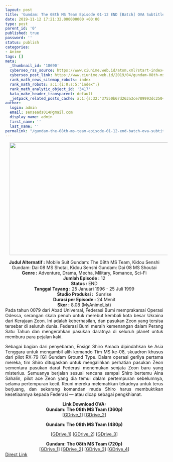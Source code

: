 ```yaml
---
layout: post
title: 'Gundam: The 08th MS Team Episode 01-12 END [Batch] OVA Subtitle Indonesia'
date: 2019-11-12 17:21:32.000000000 +00:00
type: post
parent_id: '0'
published: true
password: ''
status: publish
categories:
- Anime
tags: []
meta:
  _thumbnail_id: '18690'
  cyberseo_rss_source: https://www.ciunime.web.id/atom.xml?start-index=1951&max-results=150
  cyberseo_post_link: https://www.ciunime.web.id/2019/04/gundam-08th-ms-team-episode-01-12-end.html
  rank_math_news_sitemap_robots: index
  rank_math_robots: a:1:{i:0;s:5:"index";}
  rank_math_analytic_object_id: '3417'
  kata_make_header_transparent: default
  _jetpack_related_posts_cache: a:1:{s:32:"37550b67d263a3ce789993dc25046c5f";a:2:{s:7:"expires";i:1648028843;s:7:"payload";a:0:{}}}
author:
  login: admin
  email: senseads014@gmail.com
  display_name: admin
  first_name: ''
  last_name: ''
permalink: "/gundam-the-08th-ms-team-episode-01-12-end-batch-ova-subtitle-indonesia/"
---
```

<div class="separator" style="clear: both; text-align: center;"><a href="https://4.bp.blogspot.com/-SlBh6kqEtgM/XL3srpVcX8I/AAAAAAAAS68/kZ1MqOcInuQ_4aaCjJq3pm2wxSla8ZbewCLcBGAs/s1600/Gundam%2B-%2BThe%2B08th%2BMS%2BTeam.jpg" imageanchor="1" style="margin-left: 1em; margin-right: 1em;"><img border="0" data-original-height="720" data-original-width="1280" height="360" src="{{ site.baseurl }}/assets/2019/11/Gundam%2B-%2BThe%2B08th%2BMS%2BTeam.jpg" width="640" /></a></div>
<p>
<div style="text-align: center;"><b>Judul</b><b><b> Alternatif</b> :</b> Mobile Suit Gundam: The 08th MS Team, Kidou Senshi Gundam: Dai 08 MS Shotai, Kidou Senshi Gundam: Dai 08 MS Shoutai</div>
<div style="text-align: center;"><b><b>Genre :</b></b> Adventure, Drama, Mecha, Military, Romance, Sci-Fi</div>
<div style="text-align: center;"><b>Jumlah Episode :</b> 12<br /><b>Status :&nbsp;</b>END<br /><b>Tanggal Tayang :</b> 25 Januari 1996 - 25 Juli 1999<br /><b>Studio Produksi :</b>&nbsp; Sunrise<br /><b>Durasi per Episode :</b> 24 Menit</div>
<div style="text-align: center;"><b>Skor :</b> 8.08 (MyAnimeList)</div>
<div style="text-align: center;"></div>
<div style="text-align: justify;">Pada tahun 0079 dari Abad Universal, Federasi Bumi memprakarsai Operasi Odessa, serangan skala penuh untuk merebut kembali kota besar Ukraina dari Kerajaan Zeon. Ini adalah keberhasilan, dan pasukan Zeon yang tersisa tersebar di seluruh dunia. Federasi Bumi meraih kemenangan dalam Perang Satu Tahun dan mengerahkan pasukan daratnya di seluruh planet untuk memburu para pejalan kaki.</p>
<p>Sebagai bagian dari penyebaran, Ensign Shiro Amada dipindahkan ke Asia Tenggara untuk mengambil alih komando Tim MS ke-08, skuadron khusus dari pilot RX-79 [G] Gundam Ground Type. Dalam operasi gerilya pertama mereka, tim Shiro ditugaskan untuk mengalihkan perhatian pasukan Zeon sementara pasukan darat Federasi menemukan senjata Zeon baru yang misterius. Semuanya berjalan sesuai rencana sampai Shiro bertemu Aina Sahalin, pilot ace Zeon yang dia temui dalam pertempuran sebelumnya, selama pertempuran kecil. Reuni mereka melemahkan tekadnya untuk terus berjuang, dan sekarang komandan muda Shiro harus membuktikan kesetiaannya kepada Federasi — atau dicap sebagai pengkhianat.</p></div>
<div style="text-align: justify;"></div>
<div style="text-align: justify;"></div>
<div style="text-align: center;"><b>Link Download OVA:</b></div>
<div style="text-align: center;">
<div style="text-align: center;"><b>Gundam: The 08th MS Team (360p)</b></div>
<div style="text-align: center;">[<a href="https://drive.google.com/uc?export=download&amp;id=1yt9EUDmIha4RWWuEWhqh8qqLWrvN6u0a" target="_blank" rel="noopener">GDrive_1</a>] [<a href="https://drive.google.com/uc?export=download&amp;id=1SCo7cBFIp3h2Gx7ksXUaVWitnBm3MKco" target="_blank" rel="noopener">GDrive_2</a>]</div>
<div style="text-align: center;"></div>
<p><b>Gundam: The 08th MS Team (480p)</b></div>
<div style="text-align: center;">[<a href="https://drive.google.com/uc?id=18kmsGqNLwpQbTc8WzL7Rb1RXOJ1eESac" target="_blank" rel="noopener">GDrive_1</a>] [<a href="https://drive.google.com/uc?export=download&amp;id=16R5YY0Yi8QRDv5MiX2yyLIiOsWjaw6k3" target="_blank" rel="noopener">GDrive_2</a>] [<a href="https://drive.google.com/uc?export=download&amp;id=1OLfLlIuEtzexEcN0KPK9RkA75SPXXV8J" target="_blank" rel="noopener">GDrive_3</a>]</p>
</div>
<div style="text-align: center;"><b>Gundam: The 08th MS Team (720p)</b><br />[<a href="https://drive.google.com/uc?id=1XQtD9FC-vZw7bGmrY04cksYT5Eb5u7Sj" target="_blank" rel="noopener">GDrive_1</a>] [<a href="https://drive.google.com/uc?id=1VZgxEnW0j1uYP_FJVK8lif6FHtbKiYOR" target="_blank" rel="noopener">GDrive_2</a>] [<a href="https://drive.google.com/uc?export=download&amp;id=1X3Rzhl86LrYuJVoFjd6AMGmX4jCiQYMI" target="_blank" rel="noopener">GDrive_3</a>] [<a href="https://drive.google.com/uc?export=download&amp;id=100TLaT_jlzw7ReZSUJ42eOXL3t0kBrBA" target="_blank" rel="noopener">GDrive_4</a>]</div>
<link rel="stylesheet" href="https://cdnjs.cloudflare.com/ajax/libs/font-awesome/4.7.0/css/font-awesome.min.css" />
<div class="divbtn"> <a href="https://handymansurrender.com/fihup8buzv?key=94550f7ce39444073321dde3b8782f97" class="btn"><i class="fa fa-download"></i> Direct Link</a> </div>
